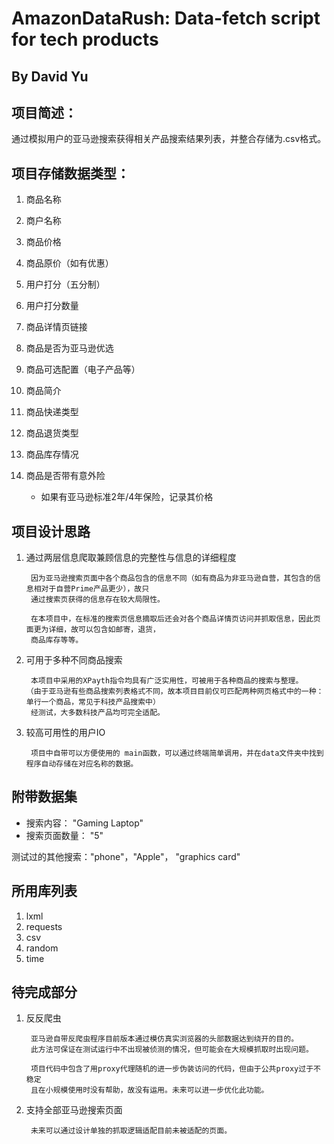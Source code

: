 # AmazonDataRush: Data-fetch script for tech products
## By David Yu

## 项目简述：
通过模拟用户的亚马逊搜索获得相关产品搜索结果列表，并整合存储为.csv格式。
## 项目存储数据类型：
1. 商品名称
2. 商户名称
3. 商品价格
3. 商品原价（如有优惠）
3. 用户打分（五分制）
4. 用户打分数量
5. 商品详情页链接
6. 商品是否为亚马逊优选
1. 商品可选配置（电子产品等）
1. 商品简介
1. 商品快递类型
1. 商品退货类型
1. 商品库存情况
1. 商品是否带有意外险

    - 如果有亚马逊标准2年/4年保险，记录其价格
## 项目设计思路
1. 通过两层信息爬取兼顾信息的完整性与信息的详细程度

        因为亚马逊搜索页面中各个商品包含的信息不同（如有商品为非亚马逊自营，其包含的信息相对于自营Prime产品更少），故只
        通过搜索页获得的信息存在较大局限性。
        
        在本项目中，在标准的搜索页信息摘取后还会对各个商品详情页访问并抓取信息，因此页面更为详细，故可以包含如邮寄，退货，
        商品库存等等。
1. 可用于多种不同商品搜索

        本项目中采用的XPayth指令均具有广泛实用性，可被用于各种商品的搜索与整理。
       （由于亚马逊有些商品搜索列表格式不同，故本项目目前仅可匹配两种网页格式中的一种：单行一个商品，常见于科技产品搜索中）
        经测试，大多数科技产品均可完全适配。
        
1. 较高可用性的用户IO

        项目中自带可以方便使用的 main函数，可以通过终端简单调用，并在data文件夹中找到程序自动存储在对应名称的数据。

## 附带数据集
- 搜索内容： "Gaming Laptop"
- 搜索页面数量： "5"

测试过的其他搜索："phone"，"Apple"， "graphics card"
## 所用库列表
1. lxml
2. requests
3. csv
4. random
5. time
        
## 待完成部分
1. 反反爬虫

        亚马逊自带反爬虫程序目前版本通过模仿真实浏览器的头部数据达到绕开的目的。
        此方法可保证在测试运行中不出现被侦测的情况，但可能会在大规模抓取时出现问题。
    
        项目代码中包含了用proxy代理随机的进一步伪装访问的代码，但由于公共proxy过于不稳定
        且在小规模使用时没有帮助，故没有运用。未来可以进一步优化此功能。
2. 支持全部亚马逊搜索页面
        
        未来可以通过设计单独的抓取逻辑适配目前未被适配的页面。